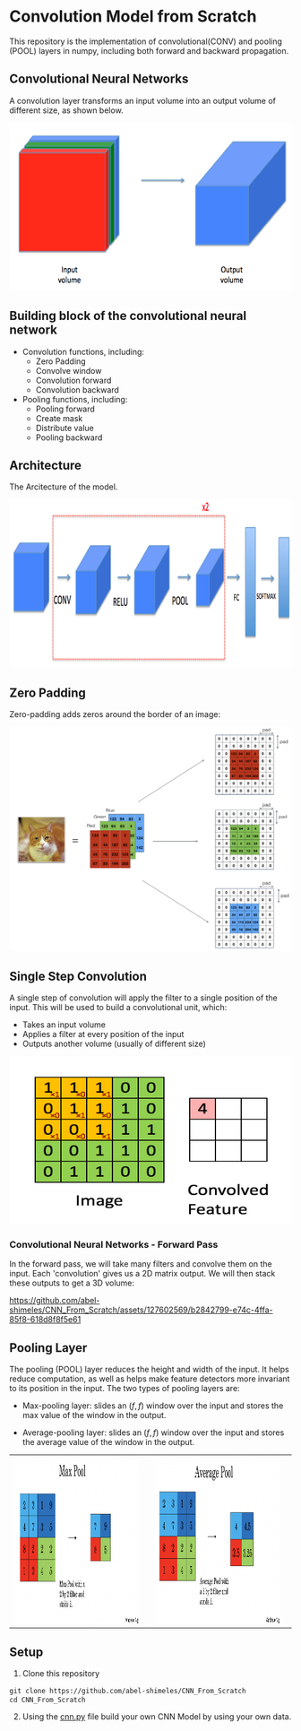 # Convolution Model from Scratch

This repository is the implementation of convolutional(CONV) and pooling (POOL) layers in numpy, including both forward and backward propagation.

## Convolutional Neural Networks

A convolution layer transforms an input volume into an output volume of different size, as shown below. 

<center><img src="images/conv_nn.png" style="width:600px;height:300px;"></center>

## Building block of the convolutional neural network

- Convolution functions, including:
    * Zero Padding
    * Convolve window 
    * Convolution forward
    * Convolution backward
- Pooling functions, including:
    * Pooling forward
    * Create mask 
    * Distribute value
    * Pooling backward

## Architecture
The Arcitecture of the model.

<center><img src="images/model.png" style="width:600px;height:300px;"></center>

## Zero Padding
Zero-padding adds zeros around the border of an image:
<center><img src="images/PAD.png" style="width:600px;height:400px;"></center>

## Single Step Convolution
A single step of convolution will apply the filter to a single position of the input. This will be used to build a convolutional unit, which: 

- Takes an input volume 
- Applies a filter at every position of the input
- Outputs another volume (usually of different size)
<center><img src="images/Convolution_schematic.gif" style="width:600px;height:300px;"></center>

### Convolutional Neural Networks - Forward Pass
In the forward pass, we will take many filters and convolve them on the input. Each 'convolution' gives us a 2D matrix output. We will then stack these outputs to get a 3D volume:



https://github.com/abel-shimeles/CNN_From_Scratch/assets/127602569/b2842799-e74c-4ffa-85f8-618d8f8f5e61




## Pooling Layer
The pooling (POOL) layer reduces the height and width of the input. It helps reduce computation, as well as helps make feature detectors more invariant to its position in the input. The two types of pooling layers are: 

- Max-pooling layer: slides an ($f, f$) window over the input and stores the max value of the window in the output.

- Average-pooling layer: slides an ($f, f$) window over the input and stores the average value of the window in the output.

<table>
<td>
<img src="images/max_pool1.png" style="width:500px;height:300px;">
<td>

<td>
<img src="images/a_pool.png" style="width:500px;height:300px;">
<td>
</table>


## Setup
1. Clone this repository

```shell
git clone https://github.com/abel-shimeles/CNN_From_Scratch
cd CNN_From_Scratch
```

2. Using the [cnn.py](cnn.py) file build your own CNN Model by using your own data.



